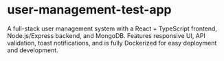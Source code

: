 # user-management-test-app
 A full-stack user management system with a React + TypeScript frontend, Node.js/Express backend, and MongoDB. Features responsive UI, API validation, toast notifications, and is fully Dockerized for easy deployment and development.
